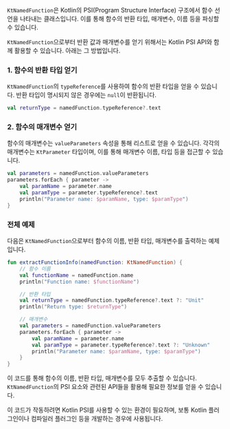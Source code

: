 `KtNamedFunction`은 Kotlin의 PSI(Program Structure Interface) 구조에서 함수 선언을 나타내는 클래스입니다. 이를 통해 함수의 반환 타입, 매개변수, 이름 등을 파싱할 수 있습니다.

`KtNamedFunction`으로부터 반환 값과 매개변수를 얻기 위해서는 Kotlin PSI API와 함께 활용할 수 있습니다. 아래는 그 방법입니다.

### 1. 함수의 반환 타입 얻기

`KtNamedFunction`의 `typeReference`를 사용하여 함수의 반환 타입을 얻을 수 있습니다. 반환 타입이 명시되지 않은 경우에는 `null`이 반환됩니다.

```kotlin
val returnType = namedFunction.typeReference?.text
```

### 2. 함수의 매개변수 얻기

함수의 매개변수는 `valueParameters` 속성을 통해 리스트로 얻을 수 있습니다. 각각의 매개변수는 `KtParameter` 타입이며, 이를 통해 매개변수 이름, 타입 등을 접근할 수 있습니다.

```kotlin
val parameters = namedFunction.valueParameters
parameters.forEach { parameter ->
    val paramName = parameter.name
    val paramType = parameter.typeReference?.text
    println("Parameter name: $paramName, type: $paramType")
}
```

### 전체 예제

다음은 `KtNamedFunction`으로부터 함수의 이름, 반환 타입, 매개변수를 출력하는 예제입니다.

```kotlin
fun extractFunctionInfo(namedFunction: KtNamedFunction) {
    // 함수 이름
    val functionName = namedFunction.name
    println("Function name: $functionName")

    // 반환 타입
    val returnType = namedFunction.typeReference?.text ?: "Unit"
    println("Return type: $returnType")

    // 매개변수
    val parameters = namedFunction.valueParameters
    parameters.forEach { parameter ->
        val paramName = parameter.name
        val paramType = parameter.typeReference?.text ?: "Unknown"
        println("Parameter name: $paramName, type: $paramType")
    }
}
```

이 코드를 통해 함수의 이름, 반환 타입, 매개변수를 모두 추출할 수 있습니다. `KtNamedFunction`의 PSI 요소와 관련된 API들을 활용해 필요한 정보를 얻을 수 있습니다.

이 코드가 작동하려면 Kotlin PSI를 사용할 수 있는 환경이 필요하며, 보통 Kotlin 플러그인이나 컴파일러 플러그인 등을 개발하는 경우에 사용됩니다.